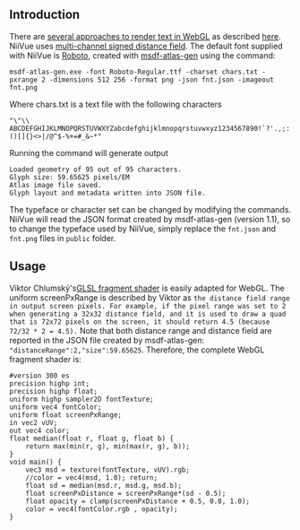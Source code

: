 ## Introduction

There are [several approaches to render text in WebGL](https://stackoverflow.com/questions/25956272/better-quality-text-in-webgl) as described [here](https://css-tricks.com/techniques-for-rendering-text-with-webgl/). NiiVue uses
[multi-channel signed distance field](https://github.com/Chlumsky/msdfgen). The default font supplied with NiiVue is [Roboto](https://fonts.google.com/specimen/Roboto?preview.text_type=custom), created with [msdf-atlas-gen](https://github.com/Chlumsky/msdf-atlas-gen) using the command:

```
msdf-atlas-gen.exe -font Roboto-Regular.ttf -charset chars.txt -pxrange 2 -dimensions 512 256 -format png -json fnt.json -imageout fnt.png
```

Where chars.txt is a text file with the following characters

```
"\"\\ ABCDEFGHIJKLMNOPQRSTUVWXYZabcdefghijklmnopqrstuvwxyz1234567890!`?'.,;:()[]{}<>|/@^$-%+=#_&~*"
```

Running the command will generate output

```
Loaded geometry of 95 out of 95 characters.
Glyph size: 59.65625 pixels/EM
Atlas image file saved.
Glyph layout and metadata written into JSON file.
```

The typeface or character set can be changed by modifying the commands. NiiVue will read the JSON format created by msdf-atlas-gen (version 1.1), so to change the typeface used by NiiVue, simply replace the `fnt.json` and `fnt.png` files in `public` folder.

## Usage

Viktor Chlumský's[GLSL fragment shader](https://github.com/Chlumsky/msdfgen) is easily adapted for WebGL. The uniform screenPxRange is described by Viktor as `the distance field range in output screen pixels. For example, if the pixel range was set to 2 when generating a 32x32 distance field, and it is used to draw a quad that is 72x72 pixels on the screen, it should return 4.5 (because 72/32 * 2 = 4.5).` Note that both distance range and distance field are reported in the JSON file created by msdf-atlas-gen: `"distanceRange":2,"size":59.65625`. Therefore, the complete WebGL fragment shader is:

```
#version 300 es
precision highp int;
precision highp float;
uniform highp sampler2D fontTexture;
uniform vec4 fontColor;
uniform float screenPxRange;
in vec2 vUV;
out vec4 color;
float median(float r, float g, float b) {
    return max(min(r, g), min(max(r, g), b));
}
void main() {
	vec3 msd = texture(fontTexture, vUV).rgb;
	//color = vec4(msd, 1.0); return;
    float sd = median(msd.r, msd.g, msd.b);
    float screenPxDistance = screenPxRange*(sd - 0.5);
    float opacity = clamp(screenPxDistance + 0.5, 0.0, 1.0);
	color = vec4(fontColor.rgb , opacity);
}
```

